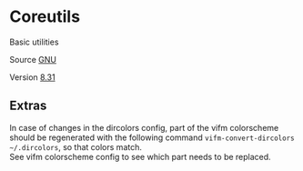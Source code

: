 # Coreutils

Basic utilities

Source [GNU](http://git.savannah.gnu.org/cgit/coreutils.git/)

Version [8.31](http://git.savannah.gnu.org/cgit/coreutils.git/tag/?h=v8.31)

## Extras

In case of changes in the dircolors config,
part of the vifm colorscheme should be regenerated
with the following command `vifm-convert-dircolors ~/.dircolors`,
so that colors match.  
See vifm colorscheme config to see which part needs to be replaced.
